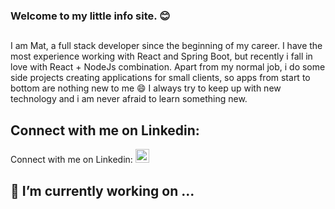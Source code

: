 ### Welcome to my little info site. :blush:

##
I am Mat, a full stack developer since the beginning of my career. I have the most experience working with React and Spring Boot, but recently i fall in love with React + NodeJs combination. Apart from my normal job, i do some side projects creating applications for small clients, so apps from start to bottom are nothing new to me :smile: I always try to keep up with new technology and i am never afraid to learn something new.

## Connect with me on Linkedin:  
Connect with me on Linkedin:  [<img alt="LinkedIn" width="22px" src="https://cdn.jsdelivr.net/npm/simple-icons@v3/icons/linkedin.svg" />][linkedin]  


## :wrench: I’m currently working on ...

[linkedin]: https://www.linkedin.com/in/mateusz-piorowski/


<!--
**mpiorowski/mpiorowski** is a ✨ _special_ ✨ repository because its `README.md` (this file) appears on your GitHub profile.

Here are some ideas to get you started:

- 🔭 I’m currently working on ...
- 🌱 I’m currently learning ...
- 👯 I’m looking to collaborate on ...
- 🤔 I’m looking for help with ...
- 💬 Ask me about ...
- 📫 How to reach me: ...
- 😄 Pronouns: ...
- ⚡ Fun fact: ...
-->
